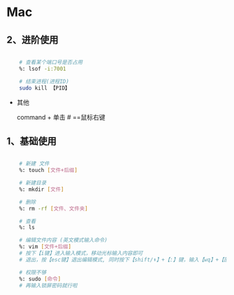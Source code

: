 
# Mac

## 2、进阶使用

```bash

    # 查看某个端口号是否占用
    %: lsof -i:7001  

    # 结束进程(进程ID)
    sudo kill 【PID】 

```

* 其他
    
    command + 单击  # ==鼠标右键


## 1、基础使用

```bash

    # 新建 文件
    %: touch [文件+后缀]

    # 新建目录
    %: mkdir [文件]

    # 删除 
    %: rm -rf [文件、文件夹]

    # 查看
    %: ls

    # 编辑文件内容 (英文模式输入命令)
    %: vim [文件+后缀]
    # 按下【i键】进入输入模式，移动光标输入内容即可
    # 退出，按【esc键】退出编辑模式, 同时按下【shift/⬆️】+【:】键，输入【wq】+【回车件】保存并退出

    # 权限不够
    %: sudo [命令]
    # 再输入锁屏密码就行啦

```